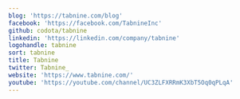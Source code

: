 ```yaml
---
blog: 'https://tabnine.com/blog'
facebook: 'https://facebook.com/TabnineInc'
github: codota/tabnine
linkedin: 'https://linkedin.com/company/tabnine'
logohandle: tabnine
sort: tabnine
title: Tabnine
twitter: Tabnine_
website: 'https://www.tabnine.com/'
youtube: 'https://youtube.com/channel/UC3ZLFXRRmK3XbT5Oq0qPLqA'
---
```

